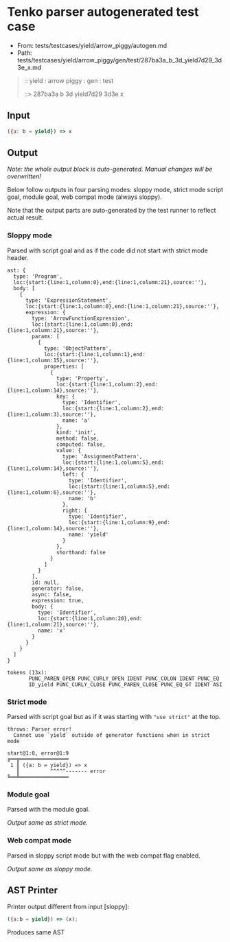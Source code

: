# Tenko parser autogenerated test case

- From: tests/testcases/yield/arrow_piggy/autogen.md
- Path: tests/testcases/yield/arrow_piggy/gen/test/287ba3a_b_3d_yield7d29_3d3e_x.md

> :: yield : arrow piggy : gen : test
>
> ::> 287ba3a b 3d yield7d29 3d3e x

## Input


`````js
({a: b = yield}) => x
`````

## Output

_Note: the whole output block is auto-generated. Manual changes will be overwritten!_

Below follow outputs in four parsing modes: sloppy mode, strict mode script goal, module goal, web compat mode (always sloppy).

Note that the output parts are auto-generated by the test runner to reflect actual result.

### Sloppy mode

Parsed with script goal and as if the code did not start with strict mode header.

`````
ast: {
  type: 'Program',
  loc:{start:{line:1,column:0},end:{line:1,column:21},source:''},
  body: [
    {
      type: 'ExpressionStatement',
      loc:{start:{line:1,column:0},end:{line:1,column:21},source:''},
      expression: {
        type: 'ArrowFunctionExpression',
        loc:{start:{line:1,column:0},end:{line:1,column:21},source:''},
        params: [
          {
            type: 'ObjectPattern',
            loc:{start:{line:1,column:1},end:{line:1,column:15},source:''},
            properties: [
              {
                type: 'Property',
                loc:{start:{line:1,column:2},end:{line:1,column:14},source:''},
                key: {
                  type: 'Identifier',
                  loc:{start:{line:1,column:2},end:{line:1,column:3},source:''},
                  name: 'a'
                },
                kind: 'init',
                method: false,
                computed: false,
                value: {
                  type: 'AssignmentPattern',
                  loc:{start:{line:1,column:5},end:{line:1,column:14},source:''},
                  left: {
                    type: 'Identifier',
                    loc:{start:{line:1,column:5},end:{line:1,column:6},source:''},
                    name: 'b'
                  },
                  right: {
                    type: 'Identifier',
                    loc:{start:{line:1,column:9},end:{line:1,column:14},source:''},
                    name: 'yield'
                  }
                },
                shorthand: false
              }
            ]
          }
        ],
        id: null,
        generator: false,
        async: false,
        expression: true,
        body: {
          type: 'Identifier',
          loc:{start:{line:1,column:20},end:{line:1,column:21},source:''},
          name: 'x'
        }
      }
    }
  ]
}

tokens (13x):
       PUNC_PAREN_OPEN PUNC_CURLY_OPEN IDENT PUNC_COLON IDENT PUNC_EQ
       ID_yield PUNC_CURLY_CLOSE PUNC_PAREN_CLOSE PUNC_EQ_GT IDENT ASI
`````

### Strict mode

Parsed with script goal but as if it was starting with `"use strict"` at the top.

`````
throws: Parser error!
  Cannot use `yield` outside of generator functions when in strict mode

start@1:0, error@1:9
╔══╦════════════════
 1 ║ ({a: b = yield}) => x
   ║          ^^^^^------- error
╚══╩════════════════

`````


### Module goal

Parsed with the module goal.

_Output same as strict mode._

### Web compat mode

Parsed in sloppy script mode but with the web compat flag enabled.

_Output same as sloppy mode._

## AST Printer

Printer output different from input [sloppy]:

````js
({a:b = yield}) => (x);
````

Produces same AST
